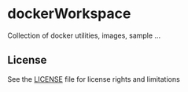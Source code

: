 dockerWorkspace
===============

Collection of docker utilities, images, sample ... 

## License
See the [LICENSE](LICENSE.md) file for license rights and limitations 
